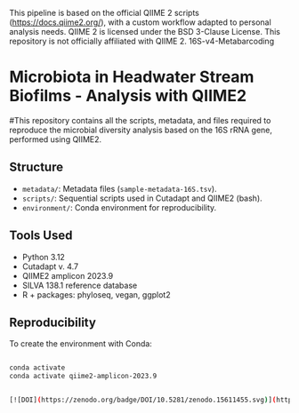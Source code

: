  This pipeline is based on the official QIIME 2 scripts (https://docs.qiime2.org/), with a custom workflow adapted to personal analysis needs.
 QIIME 2 is licensed under the BSD 3-Clause License.
 This repository is not officially affiliated with QIIME 2.
 16S-v4-Metabarcoding
# Microbiota in Headwater Stream Biofilms - Analysis with QIIME2

#This repository contains all the scripts, metadata, and files required to reproduce the microbial diversity analysis based on the 16S rRNA gene, performed using QIIME2.

## Structure

- `metadata/`: Metadata files (`sample-metadata-16S.tsv`).
- `scripts/`: Sequential scripts used in Cutadapt and QIIME2 (bash).
- `environment/`: Conda environment for reproducibility.

## Tools Used
- Python 3.12
- Cutadapt v. 4.7  
- QIIME2 amplicon 2023.9
- SILVA 138.1 reference database
- R + packages: phyloseq, vegan, ggplot2


## Reproducibility

To create the environment with Conda:

```bash

conda activate
conda activate qiime2-amplicon-2023.9


[![DOI](https://zenodo.org/badge/DOI/10.5281/zenodo.15611455.svg)](https://doi.org/10.5281/zenodo.15611455)
